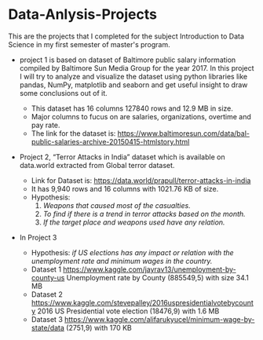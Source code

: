 # Data-Anlysis-Projects
This are the projects that I completed for the subject Introduction to Data Science in my first semester of master's program.

- project 1 is based on dataset of Baltimore public salary information compiled by Baltimore Sun Media Group for the year 2017.
In this project I will try to analyze and visualize the dataset using python libraries like pandas, NumPy, matplotlib and seaborn and get useful insight to draw some conclusions out of it.
  * This dataset has 16 columns 127840 rows and 12.9 MB in size.
  * Major columns to fucus on are salaries, organizations, overtime and pay rate. 
  * The link for the dataset is: https://www.baltimoresun.com/data/bal-public-salaries-archive-20150415-htmlstory.html

- Project 2, “Terror Attacks in India” dataset which is available on data.world extracted from Global terror dataset.
  * Link for Dataset is: https://data.world/prapull/terror-attacks-in-india
  * It has 9,940 rows and 16 columns with 1021.76 KB of size.
  * Hypothesis:
    1.	_Weapons that caused most of the casualties._
    2.	_To find if there is a trend in terror attacks based on the month._
    3.	_If the target place and weapons used have any relation._

- In Project 3
  - Hypothesis: _if US elections has any impact or relation with the unemployment rate and minimum wages in the country._
  - Dataset 1 https://www.kaggle.com/jayrav13/unemployment-by-county-us Unemployment rate by County (885549,5) with size 34.1 MB
  - Dataset 2 https://www.kaggle.com/stevepalley/2016uspresidentialvotebycounty 2016 US Presidential vote election (18476,9) with 1.6 MB 
  - Dataset 3 https://www.kaggle.com/alifarukyucel/minimum-wage-by-state/data (2751,9) with 170 KB 
  
